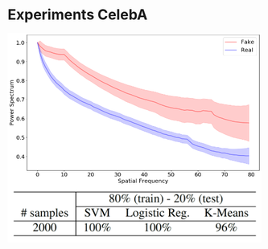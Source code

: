 # Experiments CelebA
<img align="center" src="/imgs/1000_celeba.png" width="800"/>
<img align="center" src="/imgs/celeba_results.PNG" width="600"/>


